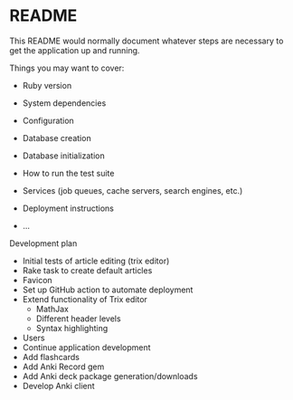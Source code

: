 # README

This README would normally document whatever steps are necessary to get the
application up and running.

Things you may want to cover:

* Ruby version

* System dependencies

* Configuration

* Database creation

* Database initialization

* How to run the test suite

* Services (job queues, cache servers, search engines, etc.)

* Deployment instructions

* ...

Development plan
- Initial tests of article editing (trix editor)
- Rake task to create default articles
- Favicon
- Set up GitHub action to automate deployment
- Extend functionality of Trix editor
  - MathJax
  - Different header levels
  - Syntax highlighting
- Users
- Continue application development
- Add flashcards
- Add Anki Record gem
- Add Anki deck package generation/downloads
- Develop Anki client